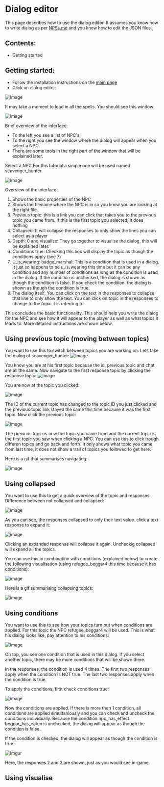 # Dialog editor

This page describes how to use the dialog editor. It assumes you know how to write dialog as per [NPSs.md](https://github.com/CleverRaven/Cataclysm-DDA/blob/master/doc/NPCs.md) and you know how to edit the JSON files.


## Contents:
- Getting started



## Getting started:

- Follow the installation instructions on the [main page](https://github.com/snipercup/CDDA-Content-Manager)
- Click on dialog editor:

![Image](https://i.imgur.com/LA9kF3J.png?1)


It may take a moment to load in all the spells. You should see this window:

![Image](https://i.imgur.com/YxbfG65.png?1)


Brief overview of the interface:
- To the left you see a list of NPC's
- To the right you see the window where the dialog will appear when you select a NPC. 
- There are some tools in the right part of the window that will be explained later.

Select a NPC.For this tutorial a simple one will be used named scavenger_hunter

![Image](https://i.imgur.com/x8FJxYL.png?1)

Overview of the interface:
1. Shows the basic properties of the NPC
2. Shows the filename where the NPC is in so you know you are looking at the right file.
3. Previous topic: this is a link you can click that takes you to the previous topic you came from. If this is the first topic you selected, it does nothing
4. Collapsed: It will collapse the responses to only show the lines you can select as a player
5. Depth: 0 and visualise: They go together to visualise the dialog, this will be explained later.
6. Conditions true: Checking this box will display the topic as though the conditions apply (see 7)
7. U_is_wearing: badge_marshal: This is a condition that is used in a dialog. It just so happens to be u_is_wearing this time but it can be any condition and any number of conditions as long as the condition is used in the dialog. If the condition is unchecked, the dialog is shown as though the condition is false. If you check the condition, the dialog is shown as though the condition is true.
8. The dialog itself. You can click on the text in the responses to collapse that line to only show the text. You can click on topic in the responses to change to the topic it is referring to.

This concludes the basic functionality. This should help you write the dialog for the NPC and see how it will appear to the player as well as what topics it leads to. More detailed instructions are shown below.


## Using previous topic (moving between topics)
You want to use this to switch between topics you are working on. Lets take the dialog of scavenger_hunter:
![Image](https://i.imgur.com/gFDETXR.png?1)

You know you are at his first topic because the id, previous topic and chat are all the same.
Now navigate to the first response topic by clicking the response topic:
![image](https://i.imgur.com/hV93LEe.png)

You are now at the topic you clicked:

![image](https://i.imgur.com/wG9lEeI.png?1)

The ID of the current topic has changed to the topic ID you just clicked and the previous topic link stayed the same this time because it was the first topic.
Now click the previous topic:

![image](https://i.imgur.com/nSHesBJ.png?1)

The previous topic is now the topic you came from and the current topic is the first topic you saw when clicking a NPC. 
You can use this to click trough differen topics and go back and forth.
It only shows what topic you came from last time, it does not show a trail of topics you followed to get here.

Here is a gif that summarises navigating:

![image](https://i.imgur.com/2aXLVVL.gif)


## Using collapsed

You want to use this to get a quick overview of the topic and responses.
Difference between not collapsed and collapsed:

![image](https://i.imgur.com/u33BnHW.png?1)

As you can see, the responses collapsed to only their text value.
click a text response to expand it:

![image](https://i.imgur.com/CsjQgNo.png)

Clicking an expanded response will collapse it again.
Uncheckig collapsed will expand all the topics.

You can use this in combination with conditions (explained below) to create the following visualisation (using refugee_beggar4 this time because it has conditions):

![image](https://i.imgur.com/pPNS4gE.png?1)

Here is a gif summarising collapsing topics:

![image](https://i.imgur.com/aAQNdLV.gif)



## Using conditions

You want to use this to see how your topics turn out when conditions are applied. 
For this topic the NPC refugee_beggar4 will be used. This is what his dialog looks like, pay attention to his conditions:

![image](https://i.imgur.com/TjmcdIS.png?1)

On top, you see one condition that is used in this dialog. If you select another topic, there may be more conditions that will be shown there.

In the responses, the condition is used 4 times. The first two responses apply when the condition is NOT true. The last two responses apply when the condition is true.

To apply the conditions, first check conditions true:

![image](https://i.imgur.com/SsVio3a.png?1)

Now the conditions are applied. If there is more then 1 condition, all conditions are applied simultaniously and you can check and uncheck the conditions individually. 
Because the condition npc_has_effect: beggar_has_eaten is unchecked, the dialog will appear as though the condition is false.

If the condition is checked, the dialog will appear as though the condition is true:

![Imgur](https://i.imgur.com/S7wI7j7.png?1)

Here, the responses 2 and 3 are shown, just as you would see in-game. 





## Using visualise
